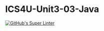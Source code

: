 # ICS4U-Unit3-03-Java
[![GitHub's Super Linter](https://github.com/cameron-teed/ICS4U-Unit3-03-Java/workflows/GitHub's%20Super%20Linter/badge.svg)](https://github.com/cameron-teed/ICS4U-Unit3-03-Java/actions)
